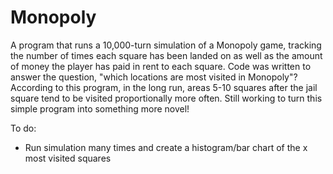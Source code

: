 # Monopoly

A program that runs a 10,000-turn simulation of a Monopoly game, tracking the number of times each square has been landed on as well as the amount of money the player has paid in rent to each square. Code was written to answer the question, "which locations are most visited in Monopoly"? According to this program, in the long run, areas 5-10 squares after the jail square tend to be visited proportionally more often. Still working to turn this simple program into something more novel!

To do:
- Run simulation many times and create a histogram/bar chart of the x most visited squares
